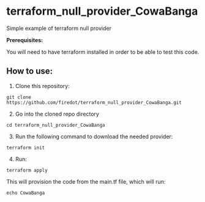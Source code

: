 # terraform_null_provider_CowaBanga
Simple example of terraform null provider


**Prerequisites:**

You will need to have terraform installed in order to be able to test this code. 


## How to use: 

1. Clone this repository: 

```
git clone https://github.com/firedot/terraform_null_provider_CowaBanga.git
```

2. Go into the cloned repo directory 

```
cd terraform_null_provider_CowaBanga
```

3. Run the following command to download the needed provider: 

```
terraform init
```

4. Run: 

```
terraform apply
```


This will provision the code from the main.tf file, which will run: 

```
echo CowaBanga
```

